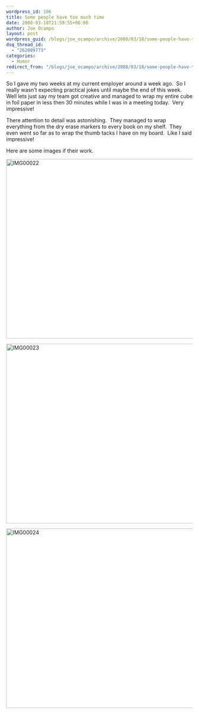 ```yaml
---
wordpress_id: 106
title: Some people have too much time
date: 2008-03-18T21:59:55+00:00
author: Joe Ocampo
layout: post
wordpress_guid: /blogs/joe_ocampo/archive/2008/03/18/some-people-have-too-much-time.aspx
dsq_thread_id:
  - "262089773"
categories:
  - Humor
redirect_from: "/blogs/joe_ocampo/archive/2008/03/18/some-people-have-too-much-time.aspx/"
---
```

So I gave my two weeks at my current employer around a week ago.&nbsp; So I really wasn&#8217;t expecting practical jokes until maybe the end of this week.&nbsp; Well lets just say my team got creative and managed to wrap my entire cube in foil paper in less then 30 minutes while I was in a meeting today.&nbsp; Very impressive!

There attention to detail was astonishing.&nbsp; They managed to wrap everything from the dry erase markers to every book on my shelf.&nbsp; They even went so far as to wrap the thumb tacks I have on my board.&nbsp; Like I said impressive!&nbsp; 

Here are some images if their work.

[<img style="border-right: 0px;border-top: 0px;border-left: 0px;border-bottom: 0px" height="484" alt="IMG00022" src="https://lostechies.com/content/joeocampo/uploads/2011/03Somepeoplehavetoomuchtime_FBE0/IMG00022_thumb.jpg" width="644" border="0" />](https://lostechies.com/content/joeocampo/uploads/2011/03Somepeoplehavetoomuchtime_FBE0/IMG00022_2.jpg) 

[<img style="border-right: 0px;border-top: 0px;border-left: 0px;border-bottom: 0px" height="484" alt="IMG00023" src="https://lostechies.com/content/joeocampo/uploads/2011/03Somepeoplehavetoomuchtime_FBE0/IMG00023_thumb.jpg" width="644" border="0" />](https://lostechies.com/content/joeocampo/uploads/2011/03Somepeoplehavetoomuchtime_FBE0/IMG00023_2.jpg) 

[<img style="border-right: 0px;border-top: 0px;border-left: 0px;border-bottom: 0px" height="484" alt="IMG00024" src="https://lostechies.com/content/joeocampo/uploads/2011/03Somepeoplehavetoomuchtime_FBE0/IMG00024_thumb.jpg" width="644" border="0" />](https://lostechies.com/content/joeocampo/uploads/2011/03Somepeoplehavetoomuchtime_FBE0/IMG00024_2.jpg)